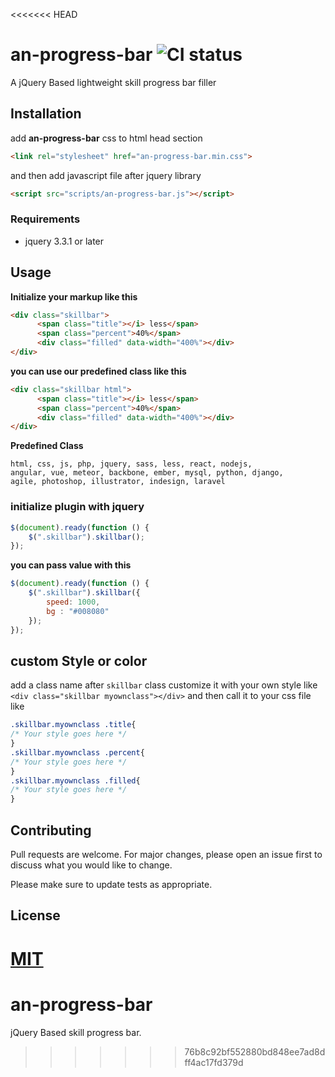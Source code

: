 <<<<<<< HEAD
# an-progress-bar ![CI status](https://img.shields.io/badge/build-passing-brightgreen.svg)

A jQuery Based lightweight skill progress bar filler 

## Installation
add **an-progress-bar** css to html head section
```html
<link rel="stylesheet" href="an-progress-bar.min.css">
```
and then add javascript file after jquery library
```html
<script src="scripts/an-progress-bar.js"></script>
```

### Requirements
* jquery 3.3.1 or later


## Usage

**Initialize your markup like this**
```html
<div class="skillbar">
      <span class="title"></i> less</span>
      <span class="percent">40%</span>
      <div class="filled" data-width="400%"></div>
</div>
```
**you can use our predefined class like this**
```html
<div class="skillbar html">
      <span class="title"></i> less</span>
      <span class="percent">40%</span>
      <div class="filled" data-width="400%"></div>
</div>
```
**Predefined Class**
```
html, css, js, php, jquery, sass, less, react, nodejs,
angular, vue, meteor, backbone, ember, mysql, python, django,
agile, photoshop, illustrator, indesign, laravel
```

### initialize plugin with jquery
```js
$(document).ready(function () {
    $(".skillbar").skillbar();
});

```
**you can pass value with this**
```js
$(document).ready(function () {
    $(".skillbar").skillbar({
        speed: 1000,
        bg : "#008080"
    });
});

```

## custom Style or color
add a class name after `skillbar` class customize it with your own style like `<div class="skillbar myownclass"></div>` and then call it to your css file like 
```css
.skillbar.myownclass .title{
/* Your style goes here */
}
.skillbar.myownclass .percent{
/* Your style goes here */
}
.skillbar.myownclass .filled{
/* Your style goes here */
}
```



## Contributing
Pull requests are welcome. For major changes, please open an issue first to discuss what you would like to change.

Please make sure to update tests as appropriate.

## License
[MIT](https://choosealicense.com/licenses/mit/)
=======
# an-progress-bar
jQuery Based skill progress bar.
>>>>>>> 76b8c92bf552880bd848ee7ad8dff4ac17fd379d
